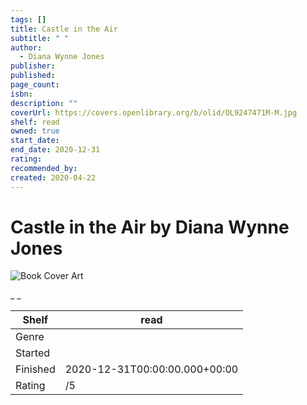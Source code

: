 ```yaml
---
tags: []
title: Castle in the Air
subtitle: " "
author:
  - Diana Wynne Jones
publisher:
published:
page_count:
isbn:
description: ""
coverUrl: https://covers.openlibrary.org/b/olid/OL9247471M-M.jpg
shelf: read
owned: true
start_date:
end_date: 2020-12-31
rating:
recommended_by:
created: 2020-04-22
---
```


# Castle in the Air by Diana Wynne Jones

![Book Cover Art](https://covers.openlibrary.org/b/olid/OL9247471M-M.jpg)

_ _

| Shelf | read |
| --- | --- |
| Genre |  |
| Started |  |
| Finished | 2020-12-31T00:00:00.000+00:00 |
| Rating | /5 |


